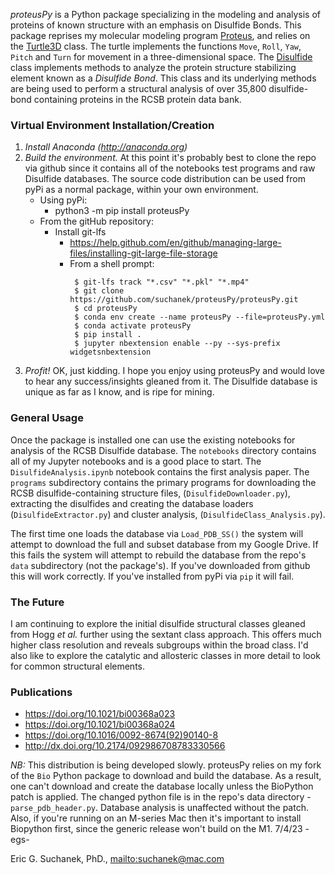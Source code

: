 *proteusPy* is a Python package specializing in the modeling and analysis of proteins of known structure with an emphasis on Disulfide Bonds. This package reprises my molecular modeling program [Proteus](https://doi.org/10.1021/bi00368a023), and relies on the [Turtle3D](https://suchanek.github.io/proteusPy/proteusPy/turtle3D.html) class. The turtle implements the functions ``Move``, ``Roll``, ``Yaw``, ``Pitch`` and ``Turn`` for movement in a three-dimensional space. The [Disulfide](https://suchanek.github.io/proteusPy/proteusPy/Disulfide.html) class implements methods to analyze the protein structure stabilizing element known as a *Disulfide Bond*. This class and its underlying methods are being used to perform a structural analysis of over 35,800 disulfide-bond containing proteins in the RCSB protein data bank.

### Virtual Environment Installation/Creation

1. *Install Anaconda (<http://anaconda.org>)*
2. *Build the environment.* 
   At this point it's probably best to clone the repo via github since it contains all
   of the notebooks test programs and raw Disulfide databases. The source code distribution can be used from pyPi as a normal
   package, within your own environment.
   - Using pyPi:
     - python3 -m pip install proteusPy
   - From the gitHub repository:
     - Install git-lfs
       - https://help.github.com/en/github/managing-large-files/installing-git-large-file-storage
       - From a shell prompt: 
         ```
          $ git-lfs track "*.csv" "*.pkl" "*.mp4"
          $ git clone https://github.com/suchanek/proteusPy/proteusPy.git
          $ cd proteusPy
          $ conda env create --name proteusPy --file=proteusPy.yml
          $ conda activate proteusPy
          $ pip install .
          $ jupyter nbextension enable --py --sys-prefix widgetsnbextension

         ```
3. *Profit!* OK, just kidding. I hope you enjoy using proteusPy and would love to hear any success/insights gleaned from it. The Disulfide database is unique as far as I know, and is ripe for mining. 

### General Usage
Once the package is installed one can use the existing notebooks for analysis of the RCSB Disulfide database. The ``notebooks`` directory contains all of my Jupyter notebooks and is a good place to start. The ``DisulfideAnalysis.ipynb`` notebook contains the first analysis paper. The ``programs`` subdirectory contains the primary programs for downloading the RCSB disulfide-containing structure files, (``DisulfideDownloader.py``), extracting the disulfides and creating the database loaders (``DisulfideExtractor.py``) and cluster analysis, (``DisulfideClass_Analysis.py``).

The first time one loads the database via ``Load_PDB_SS()`` the system will attempt to download the full and subset database from my Google Drive. If this fails the system will attempt to rebuild the database from the repo's ``data`` subdirectory (not the package's). If you've downloaded from github this will work correctly. If you've installed from pyPi via ``pip`` it will fail.

### The Future
I am continuing to explore the initial disulfide structural classes gleaned from Hogg *et al.* further using the sextant class approach. This offers much higher class resolution and reveals subgroups within the broad class. I'd also like to explore the catalytic and allosteric classes in more detail to look for common structural elements.

### Publications
* https://doi.org/10.1021/bi00368a023
* https://doi.org/10.1021/bi00368a024
* https://doi.org/10.1016/0092-8674(92)90140-8
* http://dx.doi.org/10.2174/092986708783330566


*NB:* This distribution is being developed slowly. proteusPy relies on my fork of the ``Bio`` Python package to download and build the database. As a result, one can't download and create the database locally unless the BioPython patch is applied. The changed python file is in the repo's data directory - ``parse_pdb_header.py``. Database analysis is unaffected without the patch. Also, if you're running on an M-series Mac then it's important to install Biopython first, since the generic release won't build on the M1. 7/4/23 -egs-

Eric G. Suchanek, PhD., <mailto:suchanek@mac.com>


